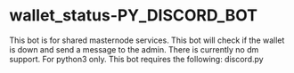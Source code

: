 # wallet_status-PY_DISCORD_BOT
This bot is for shared masternode services.
This bot will check if the wallet is down and send a message to the admin. There is currently no dm support.
For python3 only.
This bot requires the following:
  discord.py
